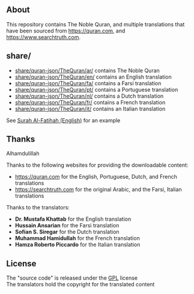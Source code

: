 ## About

This repository contains The Noble Quran, and multiple
translations that have been sourced from https://quran.com,
and https://www.searchtruth.com.

## share/

* [share/quran-json/TheQuran/ar/](share/quran-json/TheQuran/ar/) contains The Noble Quran
* [share/quran-json/TheQuran/en/](share/quran-json/TheQuran/en/) contains an English translation
* [share/quran-json/TheQuran/fa/](share/quran-json/TheQuran/fa/) contains a Farsi translation
* [share/quran-json/TheQuran/pt/](share/quran-json/TheQuran/pt/) contains a Portuguese translation
* [share/quran-json/TheQuran/nl/](share/quran-json/TheQuran/nl/) contains a Dutch translation
* [share/quran-json/TheQuran/fr/](share/quran-json/TheQuran/fr/) contains a French translation
* [share/quran-json/TheQuran/it/](share/quran-json/TheQuran/it/) contains an Italian translation

See [Surah Al-Fatihah (English)](share/quran-json/TheQuran/en/1.json) for an example

## Thanks

Alhamdulillah

Thanks to the following websites for providing the downloadable content:

  * https://quran.com for the English, Portuguese, Dutch, and French translations
  * https://searchtruth.com for the original Arabic, and the Farsi, Italian translations

Thanks to the translators:

  * __Dr. Mustafa Khattab__ for the English translation
  * __Hussain Ansarian__ for the Farsi translation
  * __Sofian S. Siregar__ for the Dutch translation
  * __Muhammad Hamidullah__ for the French translation
  * __Hamza Roberto Piccardo__ for the Italian translation

## License

The "source code" is released under the [GPL](./LICENSE) license
<br>
The translators hold the copyright for the translated content

